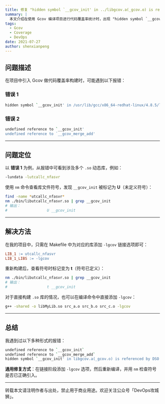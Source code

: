 ```yaml
---
title: 修复 "hidden symbol `__gcov_init' in ../libgcov.a(_gcov.o) is referenced by DSO" 错误
summary: |
  本文介绍在使用 Gcov 编译项目进行代码覆盖率统计时，出现 "hidden symbol `__gcov_init'..." 等错误的原因及解决方法，包括如何在构建时确保符号不被隐藏。
tags:
  - Gcov
  - Coverage
  - DevOps
date: 2021-07-27
author: shenxianpeng
---
```


## 问题描述

在项目中引入 Gcov 做代码覆盖率构建时，可能遇到以下报错：

### 错误 1
```bash
hidden symbol `__gcov_init' in /usr/lib/gcc/x86_64-redhat-linux/4.8.5/libgcov.a(_gcov.o) is referenced by DSO
```

### 错误 2

```bash
undefined reference to `__gcov_init'
undefined reference to `__gcov_merge_add'
```

---

## 问题定位

以 **错误 1** 为例，从报错中可看到涉及多个 `.so` 动态库，例如：

```bash
-lundata -lutcallc_nfasvr
```

使用 `nm` 命令查看库文件符号，发现 `__gcov_init` 被标记为 **U**（未定义符号）：

```bash
find -name *utcallc_nfasvr*
nm ./bin/libutcallc_nfasvr.so | grep __gcov_init
# 输出：
#                  U __gcov_init
```

---

## 解决方法

在我的项目中，只需在 Makefile 中为对应的库添加 `-lgcov` 链接选项即可：

```makefile
LIB_1 := utcallc_nfasvr
LIB_1_LIBS := -lgcov
```

重新构建后，查看符号时标记变为 **t**（符号已定义）：

```bash
nm ./bin/libutcallc_nfasvr.so | grep __gcov_init
# 输出：
#                  t __gcov_init
```

对于直接构建 `.so` 库的情况，也可以在编译命令中直接添加 `-lgcov`：

```bash
g++ -shared -o libMyLib.so src_a.o src_b.o src_c.o -lgcov
```

---

## 总结

我遇到过以下多种形式的报错：

```bash
undefined reference to `__gcov_init`
undefined reference to `__gcov_merge_add`
hidden symbol `__gcov_init' in libgcov.a(_gcov.o) is referenced by DSO
```

**通用修复方式**：在链接阶段添加 `-lgcov` 选项，然后重新编译，并用 `nm` 检查符号是否已正确引入。

---

转载本文请注明作者与出处，禁止用于商业用途。欢迎关注公众号「DevOps攻城狮」。
